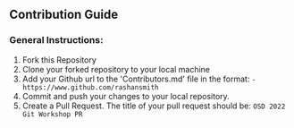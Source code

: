 ## Contribution Guide

### General Instructions:
1. Fork this Repository
2. Clone your forked repository to your local machine
3. Add your Github url to the 'Contributors.md' file in the format:
  ``` - https://www.github.com/rashansmith ```
4. Commit and push your changes to your local repository.
5. Create a Pull Request. The title of your pull request should be:
   ```OSD 2022 Git Workshop PR```
